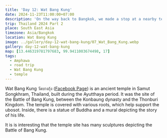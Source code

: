 ```yaml
---
title: 'Day 12: Wat Bang Kung'
date: 2024-11-23T11:00:00+07:00
description: 'On the way back to Bangkok, we made a stop at a nearby temple famous for their sculptures and the ubosot is covered by fig tree roots.'
trip: Thailand 2024 Part 2
place: South East Asia
timezone: Asia/Bangkok
location: Wat Bang Kung
image: ../gallery/day-12-wat-bang-kung/07_Wat_Bang_Kung.webp
gallery: day-12-wat-bang-kung
map: [13.446319781797683, 99.9411003674498, 17]
tags:
  - Amphawa
  - road trip
  - Wat Bang Kung
  - temple
---
```


Wat Bang Kung วัดบางกุ้ง ([Facebook Page](https://www.facebook.com/pages/วัดบางกุ้ง%20โบสถ์ปรกโพธ์%20อ.บางคนที%20จ.สมุทรสงคราม/961583520599818/?locale=th_TH&_rdc=1&_rdr)) is an ancient temple in Samut Songkhram, Thailand, built during the Ayutthaya period. It was the site of the Battle of Bang Kung, between the Konbaung dynasty and the Thonburi Kingdom. The temple is covered with various roots, which help support the ubosot. Inside, there is a statue of Buddha and a mural depicting the story of his life.

It is is interesting that the temple site has many sculptures depicting the Battle of Bang Kung.
